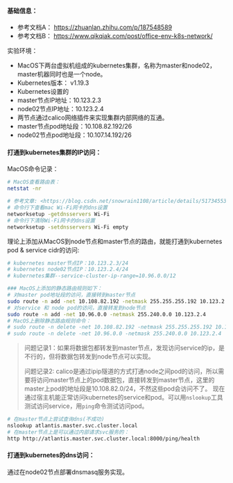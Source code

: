 #### 基础信息：
- 参考文档A： <https://zhuanlan.zhihu.com/p/187548589>
- 参考文档B： <https://www.qikqiak.com/post/office-env-k8s-network/>

实验环境：
- MacOS下两台虚拟机组成的kubernetes集群，名称为master和node02，master机器同时也是一个node。
- Kubernetes版本： v1.19.3
- Kubernetes设置的
- master节点IP地址：10.123.2.3
- node02节点IP地址：10.123.2.4
- 两节点通过calico网络插件来实现集群内部网络的互通。
- master节点pod地址段：10.108.82.192/26
- node02节点pod地址段：10.107.14.192/26


#### 打通到kubernetes集群的IP访问：
MacOS命令记录：
```bash
# MacOS查看路由表：
netstat -nr

# 参考文章: <https://blog.csdn.net/snowrain1108/article/details/51734553>
# 命令行下查看mac Wi-Fi网卡的dns设置
networksetup -getdnsservers Wi-Fi
# 命令行下清除Wi-Fi网卡的dns设置
networksetup -setdnsservers Wi-Fi empty
```

理论上添加从MacOS到node节点和master节点的路由，就能打通到kubernetes pod & service cidr的访问:
```bash
# kubernetes master节点IP：10.123.2.3/24
# kubernetes node02节点IP：10.123.2.4/24
# kubernetes集群--service-cluster-ip-range=10.96.0.0/12

### MacOS上添加的静态路由规则如下：
# 对master pod地址段的访问，直接转到master节点
sudo route -n add -net 10.108.82.192 -netmask 255.255.255.192 10.123.2.3
# 对service 和 node pod的访问，直接转发到node节点
sudo route -n add -net 10.96.0.0 -netmask 255.240.0.0 10.123.2.4
# MacOS上删除静态路由规则命令：
# sudo route -n delete -net 10.108.82.192 -netmask 255.255.255.192 10.123.2.3
# sudo route -n delete -net 10.96.0.0 -netmask 255.240.0.0 10.123.2.4
```

>  问题记录1：如果将数据包都转发到master节点，发现访问service的ip，是不行的，但将数据包转发到node节点可以实现。
>
> 问题记录2: calico是通过ipip隧道的方式打通node之间pod的访问，所以需要将访问master节点上的pod数据包，直接转发到master节点，这里的master上pod的地址段是10.108.82.0/24，不然这些pod会访问不了。
现在通过宿主机能正常访问kubernetes的service和pod。可以用`nslookup`工具测试访问service，用`ping`命令测试访问pod。

```bash
# 在master节点上尝试查询dns(不成功)
nslookup atlantis.master.svc.cluster.local
# 在master节点上是可以通过内部请求svc服务的：
http http://atlantis.master.svc.cluster.local:8000/ping/health
```

#### 打通到kubernetes的dns访问：
通过在node02节点部署dnsmasq服务实现。
```

```
